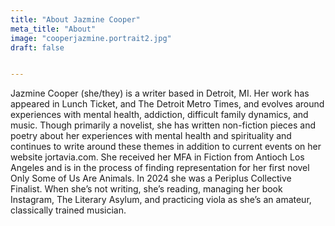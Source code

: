 ```yaml
---
title: "About Jazmine Cooper"
meta_title: "About"
image: "cooperjazmine.portrait2.jpg"
draft: false


---
```


Jazmine Cooper (she/they) is a writer based in Detroit, MI. Her work has appeared in Lunch Ticket, and The Detroit Metro Times, and evolves around experiences with mental health, addiction, difficult family dynamics, and music. Though primarily a novelist, she has written non-fiction pieces and poetry about her experiences with mental health and spirituality and continues to write around these themes in addition to current events on her website jortavia.com. She received her MFA in Fiction from Antioch Los Angeles and is in the process of finding representation for her first novel Only Some of Us Are Animals. In 2024 she was a Periplus Collective Finalist. When she’s not writing, she’s reading, managing her book Instagram, The Literary Asylum, and practicing viola as she’s an amateur, classically trained musician. 
